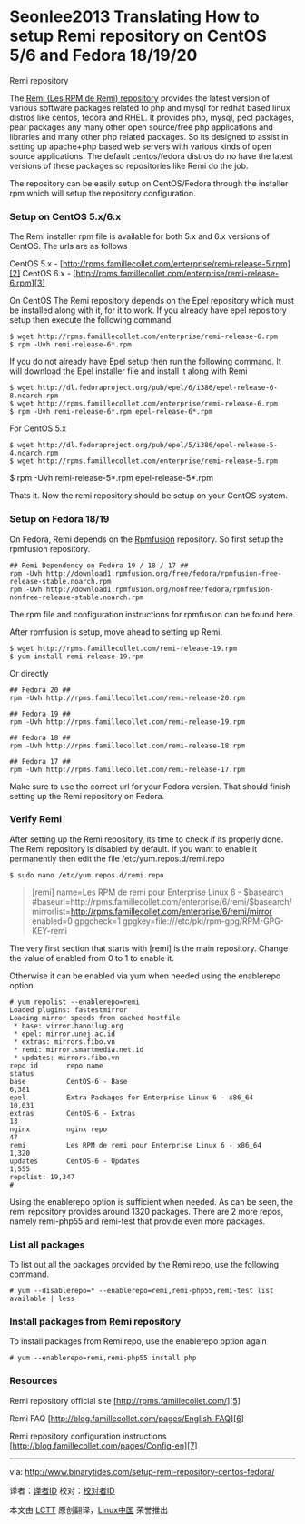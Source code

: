 Seonlee2013 Translating
How to setup Remi repository on CentOS 5/6 and Fedora 18/19/20
================================================================================
Remi repository

The [Remi (Les RPM de Remi) repository][1] provides the latest version of various software packages related to php and mysql for redhat based linux distros like centos, fedora and RHEL. It provides php, mysql, pecl packages, pear packages any many other open source/free php applications and libraries and many other php related packages. So its designed to assist in setting up apache+php based web servers with various kinds of open source applications. The default centos/fedora distros do no have the latest versions of these packages so repositories like Remi do the job.

The repository can be easily setup on CentOS/Fedora through the installer rpm which will setup the repository configuration.

### Setup on CentOS 5.x/6.x ###

The Remi installer rpm file is available for both 5.x and 6.x versions of CentOS. The urls are as follows

CentOS 5.x - [http://rpms.famillecollet.com/enterprise/remi-release-5.rpm][2]
CentOS 6.x - [http://rpms.famillecollet.com/enterprise/remi-release-6.rpm][3]

On CentOS The Remi repository depends on the Epel repository which must be installed along with it, for it to work. If you already have epel repository setup then execute the following command

    $ wget http://rpms.famillecollet.com/enterprise/remi-release-6.rpm
    $ rpm -Uvh remi-release-6*.rpm

If you do not already have Epel setup then run the following command. It will download the Epel installer file and install it along with Remi

    $ wget http://dl.fedoraproject.org/pub/epel/6/i386/epel-release-6-8.noarch.rpm
    $ wget http://rpms.famillecollet.com/enterprise/remi-release-6.rpm
    $ rpm -Uvh remi-release-6*.rpm epel-release-6*.rpm

For CentOS 5.x

    $ wget http://dl.fedoraproject.org/pub/epel/5/i386/epel-release-5-4.noarch.rpm
    $ wget http://rpms.famillecollet.com/enterprise/remi-release-5.rpm
   $ rpm -Uvh remi-release-5*.rpm epel-release-5*.rpm

Thats it. Now the remi repository should be setup on your CentOS system.

### Setup on Fedora 18/19 ###

On Fedora, Remi depends on the [Rpmfusion][4] repository. So first setup the rpmfusion repository.

    ## Remi Dependency on Fedora 19 / 18 / 17 ##
    rpm -Uvh http://download1.rpmfusion.org/free/fedora/rpmfusion-free-release-stable.noarch.rpm 
    rpm -Uvh http://download1.rpmfusion.org/nonfree/fedora/rpmfusion-nonfree-release-stable.noarch.rpm

The rpm file and configuration instructions for rpmfusion can be found here.

After rpmfusion is setup, move ahead to setting up Remi.

    $ wget http://rpms.famillecollet.com/remi-release-19.rpm
    $ yum install remi-release-19.rpm

Or directly

    ## Fedora 20 ##
    rpm -Uvh http://rpms.famillecollet.com/remi-release-20.rpm

    ## Fedora 19 ##
    rpm -Uvh http://rpms.famillecollet.com/remi-release-19.rpm
 
    ## Fedora 18 ##
    rpm -Uvh http://rpms.famillecollet.com/remi-release-18.rpm
 
    ## Fedora 17 ##
    rpm -Uvh http://rpms.famillecollet.com/remi-release-17.rpm

Make sure to use the correct url for your Fedora version. That should finish setting up the Remi repository on Fedora.

### Verify Remi ###

After setting up the Remi repository, its time to check if its properly done. The Remi repository is disabled by default. If you want to enable it permanently then edit the file /etc/yum.repos.d/remi.repo

    $ sudo nano /etc/yum.repos.d/remi.repo

> [remi]
> name=Les RPM de remi pour Enterprise Linux 6 - $basearch
> #baseurl=http://rpms.famillecollet.com/enterprise/6/remi/$basearch/
> mirrorlist=http://rpms.famillecollet.com/enterprise/6/remi/mirror
> enabled=0
> gpgcheck=1
> gpgkey=file:///etc/pki/rpm-gpg/RPM-GPG-KEY-remi

The very first section that starts with [remi] is the main repository. Change the value of enabled from 0 to 1 to enable it.

Otherwise it can be enabled via yum when needed using the enablerepo option.

    # yum repolist --enablerepo=remi
    Loaded plugins: fastestmirror
    Loading mirror speeds from cached hostfile
     * base: virror.hanoilug.org
     * epel: mirror.unej.ac.id
     * extras: mirrors.fibo.vn
     * remi: mirror.smartmedia.net.id
     * updates: mirrors.fibo.vn
    repo id       repo name                                               status
    base          CentOS-6 - Base                                          6,381
    epel          Extra Packages for Enterprise Linux 6 - x86_64          10,031
    extras        CentOS-6 - Extras                                           13
    nginx         nginx repo                                                  47
    remi          Les RPM de remi pour Enterprise Linux 6 - x86_64         1,320
    updates       CentOS-6 - Updates                                       1,555
    repolist: 19,347
    #

Using the enablerepo option is sufficient when needed. As can be seen, the remi repository provides around 1320 packages. There are 2 more repos, namely remi-php55 and remi-test that provide even more packages.

### List all packages ###

To list out all the packages provided by the Remi repo, use the following command.

    # yum --disablerepo=* --enablerepo=remi,remi-php55,remi-test list available | less

### Install packages from Remi repository ###

To install packages from Remi repo, use the enablerepo option again

    # yum --enablerepo=remi,remi-php55 install php

### Resources ###

Remi repository official site
[http://rpms.famillecollet.com/][5]

Remi FAQ
[http://blog.famillecollet.com/pages/English-FAQ][6]

Remi repository configuration instructions
[http://blog.famillecollet.com/pages/Config-en][7]

--------------------------------------------------------------------------------

via: http://www.binarytides.com/setup-remi-repository-centos-fedora/

译者：[译者ID](https://github.com/译者ID) 校对：[校对者ID](https://github.com/校对者ID)

本文由 [LCTT](https://github.com/LCTT/TranslateProject) 原创翻译，[Linux中国](http://linux.cn/) 荣誉推出

[1]:http://rpms.famillecollet.com/
[2]:http://rpms.famillecollet.com/enterprise/remi-release-5.rpm
[3]:http://rpms.famillecollet.com/enterprise/remi-release-6.rpm
[4]:http://rpmfusion.org/
[5]:http://rpms.famillecollet.com/
[6]:http://blog.famillecollet.com/pages/English-FAQ
[7]:http://blog.famillecollet.com/pages/Config-en